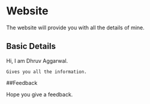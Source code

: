 # Website

The website will provide you with all the details of mine.

## Basic Details 

Hi, I am Dhruv Aggarwal.

```
Gives you all the information.
````
##Feedback

Hope you give a feedback.
